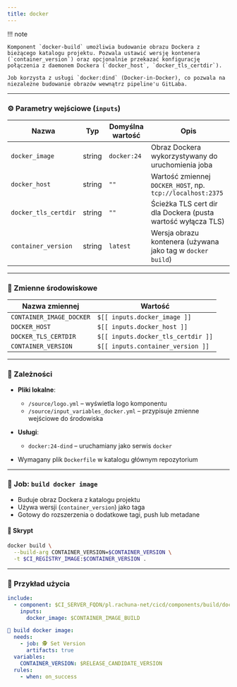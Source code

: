 ```yaml
---
title: docker
---
```


!!! note

    Komponent `docker-build` umożliwia budowanie obrazu Dockera z bieżącego katalogu projektu. Pozwala ustawić wersję kontenera (`container_version`) oraz opcjonalnie przekazać konfigurację połączenia z daemonem Dockera (`docker_host`, `docker_tls_certdir`).

    Job korzysta z usługi `docker:dind` (Docker-in-Docker), co pozwala na niezależne budowanie obrazów wewnątrz pipeline'u GitLaba.

---
### ⚙️ Parametry wejściowe (`inputs`)

| Nazwa                | Typ    | Domyślna wartość | Opis                                                         |
| -------------------- | ------ | ---------------- | ------------------------------------------------------------ |
| `docker_image`       | string | `docker:24`      | Obraz Dockera wykorzystywany do uruchomienia joba            |
| `docker_host`        | string | `""`             | Wartość zmiennej `DOCKER_HOST`, np. `tcp://localhost:2375`   |
| `docker_tls_certdir` | string | `""`             | Ścieżka TLS cert dir dla Dockera (pusta wartość wyłącza TLS) |
| `container_version`  | string | `latest`         | Wersja obrazu kontenera (używana jako tag w `docker build`)  |

---
### 🧬 Zmienne środowiskowe

| Nazwa zmiennej           | Wartość                            |
| ------------------------ | ---------------------------------- |
| `CONTAINER_IMAGE_DOCKER` | `$[[ inputs.docker_image ]]`       |
| `DOCKER_HOST`            | `$[[ inputs.docker_host ]]`        |
| `DOCKER_TLS_CERTDIR`     | `$[[ inputs.docker_tls_certdir ]]` |
| `CONTAINER_VERSION`      | `$[[ inputs.container_version ]]`  |

---
### 🧱 Zależności

* **Pliki lokalne**:

  * `/source/logo.yml` – wyświetla logo komponentu
  * `/source/input_variables_docker.yml` – przypisuje zmienne wejściowe do środowiska

* **Usługi**:

  * `docker:24-dind` – uruchamiany jako serwis `docker`

* Wymagany plik `Dockerfile` w katalogu głównym repozytorium

---
### 🚀 Job: `build docker image`

* Buduje obraz Dockera z katalogu projektu
* Używa wersji (`container_version`) jako taga
* Gotowy do rozszerzenia o dodatkowe tagi, push lub metadane

#### 📜 Skrypt

```bash
docker build \
  --build-arg CONTAINER_VERSION=$CONTAINER_VERSION \
  -t $CI_REGISTRY_IMAGE:$CONTAINER_VERSION .
```

---
### 🧪 Przykład użycia

```yaml
include:
  - component: $CI_SERVER_FQDN/pl.rachuna-net/cicd/components/build/docker@$COMPONENT_VERSION_BUILD
    inputs:
      docker_image: $CONTAINER_IMAGE_BUILD

🚀 build docker image:
  needs:
    - job: 🕵 Set Version
      artifacts: true
  variables:
    CONTAINER_VERSION: $RELEASE_CANDIDATE_VERSION
  rules:
    - when: on_success
```